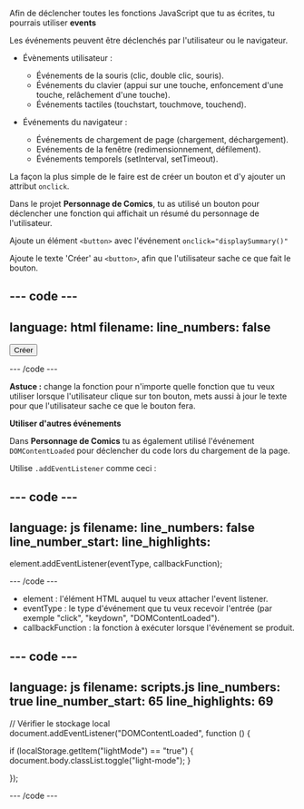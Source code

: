 Afin de déclencher toutes les fonctions JavaScript que tu as écrites, tu pourrais utiliser **events**

Les événements peuvent être déclenchés par l'utilisateur ou le navigateur.

- Évènements utilisateur :
  - Événements de la souris (clic, double clic, souris).
  - Événements du clavier (appui sur une touche, enfoncement d'une touche, relâchement d'une touche).
  - Événements tactiles (touchstart, touchmove, touchend).

- Événements du navigateur :
  - Événements de chargement de page (chargement, déchargement).
  - Evénements de la fenêtre (redimensionnement, défilement).
  - Événements temporels (setInterval, setTimeout).

La façon la plus simple de le faire est de créer un bouton et d'y ajouter un attribut `onclick`.

Dans le projet **Personnage de Comics**, tu as utilisé un bouton pour déclencher une fonction qui affichait un résumé du personnage de l'utilisateur.

Ajoute un élément `<button>` avec l'événement `onclick="displaySummary()"`

Ajoute le texte 'Créer' au `<button>`, afin que l'utilisateur sache ce que fait le bouton.

## --- code ---

language: html
filename:
line_numbers: false
--------------------------------------------------------

<button onclick="displaySummary()">Créer</button>

\--- /code ---

**Astuce :** change la fonction pour n'importe quelle fonction que tu veux utiliser lorsque l'utilisateur clique sur ton bouton, mets aussi à jour le texte pour que l'utilisateur sache ce que le bouton fera.

**Utiliser d'autres événements**

Dans **Personnage de Comics** tu as également utilisé l'événement `DOMContentLoaded` pour déclencher du code lors du chargement de la page.

Utilise `.addEventListener` comme ceci :

## --- code ---

language: js
filename:
line_numbers: false
line_number_start:
line_highlights:
-----------------------------------------------------

element.addEventListener(eventType, callbackFunction);

\--- /code ---

- element : l'élément HTML auquel tu veux attacher l'event listener.
- eventType : le type d'événement que tu veux recevoir l'entrée (par exemple "click", "keydown", "DOMContentLoaded").
- callbackFunction : la fonction à exécuter lorsque l'événement se produit.

## --- code ---

language: js
filename: scripts.js
line_numbers: true
line_number_start: 65
line_highlights: 69
--------------------------------------------------------

// Vérifier le stockage local
document.addEventListener("DOMContentLoaded", function () {

if (localStorage.getItem("lightMode") == "true") {
document.body.classList.toggle("light-mode");
}

});

\--- /code ---
